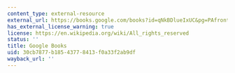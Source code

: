 ```yaml
---
content_type: external-resource
external_url: https://books.google.com/books?id=qNkBDlueIxUC&pg=PAfrontcover#v=onepage&q&f=false
has_external_license_warning: true
license: https://en.wikipedia.org/wiki/All_rights_reserved
status: ''
title: Google Books
uid: 30cb7877-b185-4377-8413-f0a33f2ab9df
wayback_url: ''
---
```

